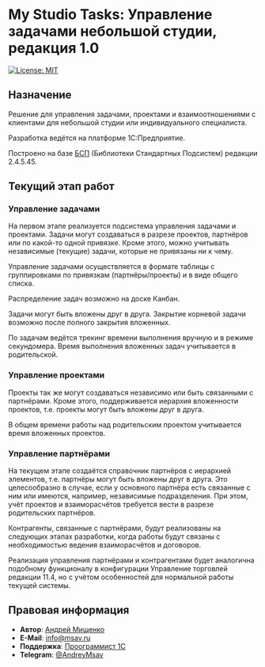 # My Studio Tasks: Управление задачами небольшой студии, редакция 1.0

[![License: MIT](https://img.shields.io/badge/License-MIT-green.svg)](https://opensource.org/licenses/MIT)

## Назначение

Решение для управления задачами, проектами и взаимоотношениями с клиентами для небольшой студии или индивидуального специалиста.

Разработка ведётся на платформе 1С:Предприятие.

Построено на базе [БСП](http://v8.1c.ru/libraries/ssl/) (Библиотеки Стандартных Подсистем) редакции 2.4.5.45.

## Текущий этап работ

### Управление задачами

На первом этапе реализуется подсистема управления задачами и проектами.
Задачи могут создаваться в разрезе проектов, партнёров или по какой-то одной привязке. Кроме этого, можно учитывать независимые (текущие) задачи, которые не привязаны ни к чему.

Управление задачами осуществляется в формате таблицы с группировками по привязкам (партнёры/проекты) и в виде общего списка.

Распределение задач возможно на доске Канбан.

Задачи могут быть вложены друг в друга. Закрытие корневой задачи возможно после полного закрытия вложенных.

По задачам ведётся трекинг времени выполнения вручную и в режиме секундомера. Время выполнения вложенных задач учитывается в родительской.

### Управление проектами

Проекты так же могут создаваться независимо или быть связанными с партнёрами.
Кроме этого, поддерживается иерархия вложенности проектов, т.е. проекты могут быть вложены друг в друга.

В общем времени работы над родительским проектом учитывается время вложенных проектов.

### Управление партнёрами

На текущем этапе создаётся справочник партнёров с иерархией элементов, т.е. партнёры могут быть вложены друг в друга. Это целесообразно в случае, если у основного партнёра есть связанные с ним или имеются, например, независимые подразделения. При этом, учёт проектов и взаиморасчётов требуется вести в разрезе родительских партнёров.

Контрагенты, связанные с партнёрами, будут реализованы на следующих этапах разработки, когда работы будут связаны с необходимостью ведения взаиморасчётов и договоров.

Реализация управления партнёрами и контрагентами будет аналогична подобному функционалу в конфигурации Управление торговлей редакции 11.4, но с учётом особенностей для нормальной работы текущей системы.

## Правовая информация
* **Автор**: [Андрей Мищенко](http://www.msav.ru/)
* **E-Mail**: [info@msav.ru](mailto:info@msav.ru)
* **Поддержка**: [Проограммист 1С](http://www.1c-program-msk.ru)
* **Telegram**: [@AndreyMsav](https://t.me/AndreyMsav)
